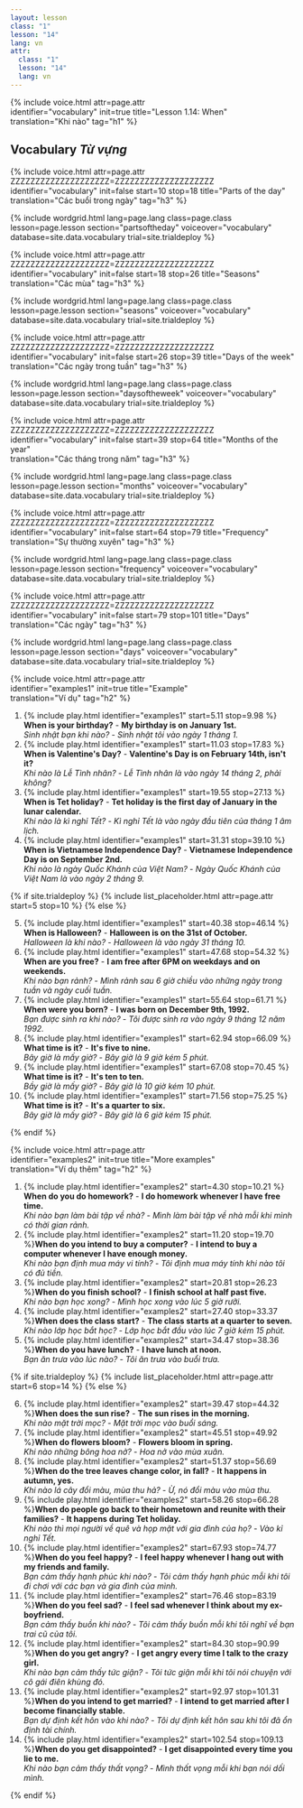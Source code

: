 ```yaml
---
layout: lesson
class: "1"
lesson: "14"
lang: vn
attr:
  class: "1"
  lesson: "14"
  lang: vn
---
```

{%  include voice.html attr=page.attr  
	identifier="vocabulary"  init=true
	title="Lesson 1.14: When"        
	translation="Khi nào"
    tag="h1" %}

## Vocabulary *Từ vựng*

{%  include voice.html attr=page.attr    ZZZZZZZZZZZZZZZZZZZZ=ZZZZZZZZZZZZZZZZZZZZ
	identifier="vocabulary"  init=false start=10 stop=18
	title="Parts of the day"        
	translation="Các buổi trong ngày"
    tag="h3" %}

{% include wordgrid.html lang=page.lang
		class=page.class 
		lesson=page.lesson 
		section="partsoftheday"
		voiceover="vocabulary"
		database=site.data.vocabulary 
		trial=site.trialdeploy %}

{%  include voice.html attr=page.attr    ZZZZZZZZZZZZZZZZZZZZ=ZZZZZZZZZZZZZZZZZZZZ
	identifier="vocabulary"  init=false start=18 stop=26
	title="Seasons"        
	translation="Các mùa"
    tag="h3" %}

{% include wordgrid.html lang=page.lang
		class=page.class 
		lesson=page.lesson 
		section="seasons"
		voiceover="vocabulary"
		database=site.data.vocabulary 
		trial=site.trialdeploy %}
		
{%  include voice.html attr=page.attr    ZZZZZZZZZZZZZZZZZZZZ=ZZZZZZZZZZZZZZZZZZZZ
	identifier="vocabulary"  init=false start=26 stop=39
	title="Days of the week"        
	translation="Các ngày trong tuần"
    tag="h3" %}


{% include wordgrid.html lang=page.lang
		class=page.class 
		lesson=page.lesson 
		section="daysoftheweek"
		voiceover="vocabulary"
		database=site.data.vocabulary 
		trial=site.trialdeploy %}

{%  include voice.html attr=page.attr    ZZZZZZZZZZZZZZZZZZZZ=ZZZZZZZZZZZZZZZZZZZZ
	identifier="vocabulary"  init=false start=39 stop=64
	title="Months of the year"        
	translation="Các tháng trong năm"
    tag="h3" %}

{% include wordgrid.html lang=page.lang
		class=page.class 
		lesson=page.lesson 
		section="months"
		voiceover="vocabulary"
		database=site.data.vocabulary 
		trial=site.trialdeploy %}

{%  include voice.html attr=page.attr    ZZZZZZZZZZZZZZZZZZZZ=ZZZZZZZZZZZZZZZZZZZZ
	identifier="vocabulary"  init=false start=64 stop=79
	title="Frequency"        
	translation="Sự thường xuyên"
    tag="h3" %}

{% include wordgrid.html lang=page.lang
		class=page.class 
		lesson=page.lesson 
		section="frequency"
		voiceover="vocabulary"
		database=site.data.vocabulary 
		trial=site.trialdeploy %}

{%  include voice.html attr=page.attr    ZZZZZZZZZZZZZZZZZZZZ=ZZZZZZZZZZZZZZZZZZZZ
	identifier="vocabulary"  init=false start=79 stop=101
	title="Days"        
	translation="Các ngày"
    tag="h3" %}

{% include wordgrid.html lang=page.lang
		class=page.class 
		lesson=page.lesson 
		section="days"
		voiceover="vocabulary"
		database=site.data.vocabulary 
		trial=site.trialdeploy %}

{%  include voice.html attr=page.attr  
	identifier="examples1"  init=true
	title="Example"        
	translation="Ví dụ"
    tag="h2" %}

1. {% include play.html identifier="examples1" start=5.11 stop=9.98 %} **When is your birthday?** - **My birthday is on January 1st.**       
*Sinh nhật bạn khi nào?* - *Sinh nhật tôi vào ngày 1 tháng 1.*       
2. {% include play.html identifier="examples1" start=11.03 stop=17.83 %} **When is Valentine's Day?** - **Valentine's Day is on February 14th, isn't it?**       
*Khi nào là Lễ Tình nhân?* - *Lễ Tình nhân là vào ngày 14 tháng 2, phải không?*       
3. {% include play.html identifier="examples1" start=19.55 stop=27.13 %} **When is Tet holiday?** - **Tet holiday is the first day of January in the lunar calendar.**       
*Khi nào là kì nghỉ Tết?* - *Kì nghỉ Tết là vào ngày đầu tiên của tháng 1 âm lịch.*       
4. {% include play.html identifier="examples1" start=31.31 stop=39.10 %} **When is Vietnamese Independence Day?** - **Vietnamese Independence Day is on September 2nd.**       
*Khi nào là ngày Quốc Khánh của Việt Nam?* - *Ngày Quốc Khánh của Việt Nam là vào ngày 2 tháng 9.*       

{% if site.trialdeploy %}
	{% include list_placeholder.html  attr=page.attr     start=5 stop=10 %}
	{% else %}

5. {% include play.html identifier="examples1" start=40.38 stop=46.14 %} **When is Halloween?** - **Halloween is on the 31st of October.**     
*Halloween là khi nào?* - *Halloween là vào ngày 31 tháng 10.*     
6. {% include play.html identifier="examples1" start=47.68 stop=54.32 %} **When are you free?** - **I am free after 6PM on weekdays and on weekends.**     
*Khi nào bạn rảnh?* - *Mình rảnh sau 6 giờ chiều vào những ngày trong tuần và ngày cuối tuần.*     
7. {% include play.html identifier="examples1" start=55.64 stop=61.71 %} **When were you born?** - **I was born on December 9th, 1992.**     
*Bạn được sinh ra khi nào?* - *Tôi được sinh ra vào ngày 9 tháng 12 năm 1992.*     
8. {% include play.html identifier="examples1" start=62.94 stop=66.09 %} **What time is it?** - **It's five to nine.**     
*Bây giờ là mấy giờ?* - *Bây giờ là 9 giờ kém 5 phút.*     
9. {% include play.html identifier="examples1" start=67.08 stop=70.45 %} **What time is it?** - **It's ten to ten.**     
*Bầy giờ là mấy giờ?* - *Bây giờ là 10 giờ kém 10 phút.*     
10. {% include play.html identifier="examples1" start=71.56 stop=75.25 %} **What time is it?** - **It's a quarter to six.**     
*Bây giờ là mấy giờ?* - *Bây giờ là 6 giờ kém 15 phút.*     

{% endif %}

{%  include voice.html attr=page.attr  
	identifier="examples2"  init=true
	title="More examples"        
	translation="Ví dụ thêm"
    tag="h2" %}

1. {% include play.html identifier="examples2" start=4.30 stop=10.21 %} **When do you do homework?** - **I do homework whenever I have free time.**      
*Khi nào bạn làm bài tập về nhà?* - *Mình làm bài tập về nhà mỗi khi mình có thời gian rảnh.*       
2. {% include play.html identifier="examples2" start=11.20 stop=19.70 %}**When do you intend to buy a computer?** - **I intend to buy a computer whenever I have enough money.**      
*Khi nào bạn định mua máy vi tính?* - *Tôi định mua máy tính khi nào tôi có đủ tiền.*      
3. {% include play.html identifier="examples2" start=20.81 stop=26.23 %}**When do you finish school?** - **I finish school at half past five.**      
*Khi nào bạn học xong?* - *Mình học xong vào lúc 5 giờ rưỡi.*      
4. {% include play.html identifier="examples2" start=27.40 stop=33.37 %}**When does the class start?** - **The class starts at a quarter to seven.**      
*Khi nào lớp học bắt học?* - *Lớp học bắt đầu vào lúc 7 giờ kém 15 phút.*      
5. {% include play.html identifier="examples2" start=34.47 stop=38.36 %}**When do you have lunch?** - **I have lunch at noon.**      
*Bạn ăn trưa vào lúc nào?* - *Tôi ăn trưa vào buổi trưa.*      

{% if site.trialdeploy %}
	{% include list_placeholder.html  attr=page.attr     start=6 stop=14 %}
	{% else %}

6. {% include play.html identifier="examples2" start=39.47 stop=44.32 %}**When does the sun rise?** - **The sun rises in the morning.**     
*Khi nào mặt trời mọc?* - *Mặt trời mọc vào buổi sáng.*     
7. {% include play.html identifier="examples2" start=45.51 stop=49.92 %}**When do flowers bloom?** - **Flowers bloom in spring.**     
*Khi nào những bông hoa nở?* - *Hoa nở vào mùa xuân.*     
8. {% include play.html identifier="examples2" start=51.37 stop=56.69 %}**When do the tree leaves change color, in fall?** - **It happens in autumn, yes.**     
*Khi nào lá cây đổi màu, mùa thu hả?* - *Ừ, nó đổi màu vào mùa thu.*     
9. {% include play.html identifier="examples2" start=58.26 stop=66.28 %}**When do people go back to their hometown and reunite with their families?** - **It happens during Tet holiday.**     
*Khi nào thì mọi người về quê và họp mặt với gia đình của họ?* - *Vào kỉ nghỉ Tết.*     
10. {% include play.html identifier="examples2" start=67.93 stop=74.77 %}**When do you feel happy?** - **I feel happy whenever I hang out with my friends and family.**     
*Bạn cảm thấy hạnh phúc khi nào?* - *Tôi cảm thấy hạnh phúc mỗi khi tôi đi chơi với các bạn và gia đình của mình.*     
11. {% include play.html identifier="examples2" start=76.46 stop=83.19 %}**When do you feel sad?** - **I feel sad whenever I think about my ex-boyfriend.**     
*Bạn cảm thấy buồn khi nào?* - *Tôi cảm thấy buồn mỗi khi tôi nghĩ về bạn trai cũ của tôi.*     
12. {% include play.html identifier="examples2" start=84.30 stop=90.99 %}**When do you get angry?** - **I get angry every time I talk to the crazy girl.**     
*Khi nào bạn cảm thấy tức giận?* - *Tôi tức giận mỗi khi tôi nói chuyện với cô gái điên khùng đó.*     
13. {% include play.html identifier="examples2" start=92.97 stop=101.31 %}**When do you intend to get married?** - **I intend to get married after I become financially stable.**     
*Bạn dự định kết hôn vào khi nào?* - *Tôi dự định kết hôn sau khi tôi đã ổn định tài chính.*     
14. {% include play.html identifier="examples2" start=102.54 stop=109.13 %}**When do you get disappointed?** - **I get disappointed every time you lie to me.**     
*Khi nào bạn cảm thấy thất vọng?* - *Mình thất vọng mỗi khi bạn nói dối mình.*     

{% endif %}


